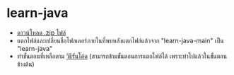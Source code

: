 # learn-java

- [ดาวน์โหลด .zip ไฟล์](https://github.com/papad21297/learn-java/archive/refs/heads/main.zip)
- แตกไฟล์และเปลี่ยนชื่อโฟลเดอร์ภายในที่พบหลังแตกไฟล์แล้วจาก "learn-java-main" เป็น "learn-java"
- ทำขั้นตอนที่เหลือตาม [วิธีรันโค้ด](https://drive.google.com/file/d/1w8jj8yWxdnSSmFEb0VgZpGLQ0BOxK_Eg/view?usp=drivesdk) (สามารถข้ามขั้นตอนการแตกไฟล์ได้ เพราะทำไปแล้วในขั้นตอนข้างต้น)
